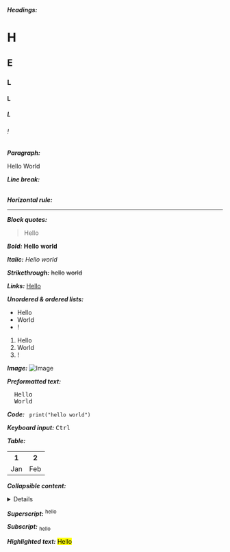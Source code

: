 ***Headings:***
<h1>H</h1>
<h2>E</h2>
<h3>L</h3>
<h4>L</h4>
<h5>L</h5>
<h6>!</h6>

***Paragraph:***
<p>Hello World</p>

***Line break:***
<br>
<br>

***Horizontal rule:***
<hr>

***Block quotes:***
<blockquote>Hello</blockquote>

***Bold:***
<b>Hello</b>
<strong>world</strong>

***Italic:***
<i>Hello</i>
<em>world</em>

***Strikethrough:***
<del>hello</del>
<s>world</s>

***Links:***
<a href="https://github.com">Hello</a>

***Unordered & ordered lists:***
<ul>
  <li>Hello</li>
  <li>World</li>
  <li>!</li>
</ul>

<ol>
  <li>Hello</li>
  <li>World</li>
  <li>!</li>
</ol>

***Image:***
<img src="" alt="Image">

***Preformatted text:***
<pre>
  Hello
  World
</pre>

***Code:***
<code> print("hello world") </code>

***Keyboard input:***
<kbd>Ctrl</kbd>

***Table:***
<table>
  <tr>
    <th>1</th>
    <th>2</th>
  </tr>
  <tr>
    <td>Jan</td>
    <td>Feb</td>
  </tr>
</table>

***Collapsible content:***
<details>
  hello world
</details>

***Superscript:***
<sup>hello</sup>

***Subscript:***
<sub>hello</sub>

***Highlighted text:***
<mark>Hello</mark>
